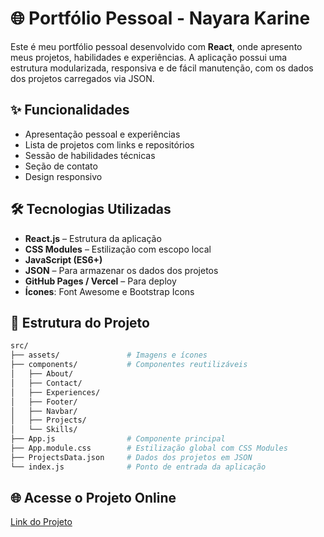 # 🌐 Portfólio Pessoal - Nayara Karine

Este é meu portfólio pessoal desenvolvido com **React**, onde apresento meus projetos, habilidades e experiências. A aplicação possui uma estrutura modularizada, responsiva e de fácil manutenção, com os dados dos projetos carregados via JSON.

## ✨ Funcionalidades

- Apresentação pessoal e experiências
- Lista de projetos com links e repositórios
- Sessão de habilidades técnicas
- Seção de contato
- Design responsivo

## 🛠️ Tecnologias Utilizadas

- **React.js** – Estrutura da aplicação
- **CSS Modules** – Estilização com escopo local
- **JavaScript (ES6+)**
- **JSON** – Para armazenar os dados dos projetos
- **GitHub Pages / Vercel** – Para deploy
- **Ícones**: Font Awesome e Bootstrap Icons

## 📁 Estrutura do Projeto

```bash
src/
├── assets/               # Imagens e ícones
├── components/           # Componentes reutilizáveis
│   ├── About/
│   ├── Contact/
│   ├── Experiences/
│   ├── Footer/
│   ├── Navbar/
│   ├── Projects/
│   └── Skills/
├── App.js                # Componente principal
├── App.module.css        # Estilização global com CSS Modules
├── ProjectsData.json     # Dados dos projetos em JSON
└── index.js              # Ponto de entrada da aplicação
```
## 🌐 Acesse o Projeto Online

[Link do Projeto](https://nayarakarine.vercel.app/)
